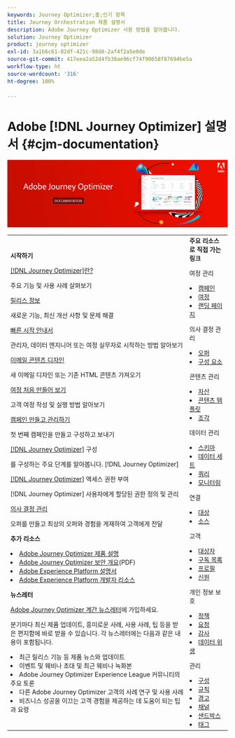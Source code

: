 ```yaml
---
keywords: Journey Optimizer;홈;인기 항목
title: Journey Orchestration 제품 설명서
description: Adobe Journey Optimizer 사용 방법을 알아봅니다.
solution: Journey Optimizer
product: journey optimizer
exl-id: 3a1b6c61-82df-421c-98d8-2af4f2a5e0de
source-git-commit: 417eea2a52d4fb38ae96cf74f90658f87694be5a
workflow-type: ht
source-wordcount: '316'
ht-degree: 100%

---
```


# Adobe [!DNL Journey Optimizer] 설명서 {#cjm-documentation}

![](using/assets/do-not-localize/banner-cjm.jpg)

<table style="table-layout:fixed">
<tr style="border: 0;">
  <td>
    <div><strong>시작하기</strong>
    </div>
    <p>
    <em></em>
    <p>
    <div>
      <a href="using/start/get-started.md">[!DNL Journey Optimizer]란?</a>
    </div>
    <p>주요 기능 및 사용 사례 살펴보기
    <p>
    <div>
      <a href="using/rn/release-notes.md">릴리스 정보</a>
    </div>
    <p>새로운 기능, 최신 개선 사항 및 문제 해결</p>
   <p>
    <div>
      <a href="using/start/quick-start.md">빠른 시작 안내서</a>
    </div>
    <p>관리자, 데이터 엔지니어 또는 여정 실무자로 시작하는 방법 알아보기</p>
    <p>
    <p>
    <div>
      <a href="using/email/get-started-email-design.md">이메일 콘텐츠 디자인</a>
    </div>
    <p>새 이메일 디자인 또는 기존 HTML 콘텐츠 가져오기</p>
    <p>
    <div>
    <a href="using/building-journeys/journey-gs.md">여정 처음 만들어 보기</a>
    </div>
    <p>고객 여정 작성 및 실행 방법 알아보기
    <p>
     <div>
      <a href="using/campaigns/create-campaign.md">캠페인 만들고 관리하기</a>
    </div>
    <p>첫 번째 캠페인을 만들고 구성하고 보내기</p>
    <p>
    <div>
    <div>
    <a href="using/configuration/get-started-configuration.md">[!DNL Journey Optimizer]</a> 구성
    </div>
    <p>를 구성하는 주요 단계를 알아봅니다. [!DNL Journey Optimizer]</p>
    <p>
    <div>
    <a href="using/administration/permissions-overview.md">[!DNL Journey Optimizer]</a> 액세스 권한 부여
    </div>
    <p>[!DNL Journey Optimizer] 사용자에게 할당된 권한 정의 및 관리</p>
    <p>
    <div>
    <a href="using/offers/get-started/starting-offer-decisioning.md">의사 결정 관리</a>
    </div>
    <p>오퍼를 만들고 최상의 오퍼와 경험을 게재하여 고객에게 전달</p>
    <p>
    <p>
    <div><strong>추가 리소스</strong>
    </div>
    <p>
    <p>
    <div>
    <li>
      <a href="https://helpx.adobe.com/kr/legal/product-descriptions/adobe-journey-optimizer.html" target="_blank">Adobe Journey Optimizer 제품 설명</a>
    </li>
    </div>
    <div>
    <li>
      <a href="https://www.adobe.com/content/dam/cc/en/security/pdfs/AJO_SecurityOverview.pdf" target="_blank">Adobe Journey Optimizer 보안 개요</a>(PDF)
    </li>
    </div>
    <div>
    <li>
      <a href="https://experienceleague.adobe.com/docs/experience-platform/landing/home.html?lang=ko" target="_blank">Adobe Experience Platform 설명서</a>
    </li>
    </div>
    <div>
      <li>
      <a href="https://www.adobe.com/kr/experience-platform/documentation-and-developer-resources.html" target="_blank">Adobe Experience Platform 개발자 리소스</a>
    </li>
    </div>
    <p>
    </p>
    <p>
    </p>
    <div>
    </div>
    <div><strong>뉴스레터</strong>
    </div>
    <p>
    <p>
    <div>
    <p><a href="https://www.adobe.com/subscription/Adobe_Journey_Optimizer_NL.html" target="_blank">Adobe Journey Optimizer 계간 뉴스레터</a>에 가입하세요.</p>
    <p>분기마다 최신 제품 업데이트, 흥미로운 사례, 사용 사례, 팁 등을 받은 편지함에 바로 받을 수 있습니다. 각 뉴스레터에는 다음과 같은 내용이 포함됩니다.</p>
    <li>최근 릴리스 기능 등 제품 뉴스와 업데이트</li>
    <li>이벤트 및 웨비나 초대 및 최근 웨비나 녹화본</li>
    <li>Adobe Journey Optimizer Experience League 커뮤니티의 주요 토론 </li>
    <li>다른 Adobe Journey Optimizer 고객의 사례 연구 및 사용 사례</li>
    <li>비즈니스 성공을 이끄는 고객 경험을 제공하는 데 도움이 되는 팁과 요령</li>
  </td>
   <td>
   <div><strong>주요 리소스로 직접 가는 링크</strong>
    </div>
    <p>
    <em></em>
    <p>
    <p>여정 관리</p>
    <li>
      <a href="using/campaigns/get-started-with-campaigns.md">캠페인</a>
    </li>
        <li>
      <a href="using/building-journeys/journey-gs.md">여정</a>
    </li>
    <li>
      <a href="using/landing-pages/get-started-lp.md">랜딩 페이지</a>
    </li>
    <p>
    <p>의사 결정 관리</p>
    <li>
      <a href="using/offers/get-started/starting-offer-decisioning.md">오퍼</a>
    </li>
     <li>
      <a href="using/offers/offer-library/key-steps.md">구성 요소</a>
    </li>
    <p>
    <p>콘텐츠 관리</p>
    <li>
      <a href="using/email/assets-essentials.md">자산</a>
    </li>
    <li>
      <a href="using/email/content-templates.md">콘텐츠 템플릿</a>
    </li>
      <li>
      <a href="using/email/fragments.md">조각</a>
    </li>
    <p>
    <p>데이터 관리</p>
    <li>
      <a href="using/data/get-started-schemas.md">스키마</a>
    </li>
     <li>
      <a href="using/data/get-started-datasets.md">데이터 세트</a>
    </li>
        <li>
      <a href="using/data/get-started-queries.md">쿼리</a>
    </li>
     <li>
      <a href="https://experienceleague.adobe.com/docs/experience-platform/ingestion/quality/monitor-data-ingestion.html?lang=ko" target="_blank">모니터링</a>
    </li>
    <p>
    <p>연결</p>
      <li>
      <a href="using/data/export-datasets.md">대상</a>
    </li>
    <li>
      <a href="using/start/get-started-sources.md">소스</a>
    </li>
    <p>
    <p>고객</p>
    <li>
      <a href="using/audience/about-audiences.md">대상자</a>
    </li>
    </li>
    <li>
      <a href="using/landing-pages/subscription-list.md">구독 목록</a>
    </li>     
    <li>
      <a href="using/audience/get-started-profiles.md">프로필</a>
    </li>
    <li>
      <a href="using/audience/get-started-identity.md">신원</a>
    </li>
    <p>
    <p>개인 정보 보호</p>
    <li>
      <a href="using/action/action-privacy.md">정책</a>
    </li>
    <li>
      <a href="using/privacy/requests.md">요청</a>
    </li>
        <li>
      <a href="using/privacy/audit-logs.md"target="_blank">감사</a>
    </li>
        <li>
      <a href="using/privacy/data-hygiene.md"target="_blank">데이터 위생</a>
    </li>
    <p>
    <p>관리</p>
    <li>
      <a href="using/configuration/about-data-sources-events-actions.md">구성</a>
    </li>
    <li>
      <a href="using/configuration/frequency-rules.md">규칙</a>
    </li>
        <li>
      <a href="using/reports/alerts.md">경고</a>
    </li>
    <li>
      <a href="using/configuration/get-started-configuration.md">채널</a>
    </li>
     <li>
      <a href="using/administration/sandboxes.md">샌드박스</a>
    </li>
     <li>
      <a href="using/start/search-filter-categorize.md#work-with-unified-tags">태그</a>
    </li>
  </td>
</tr>
</table>
